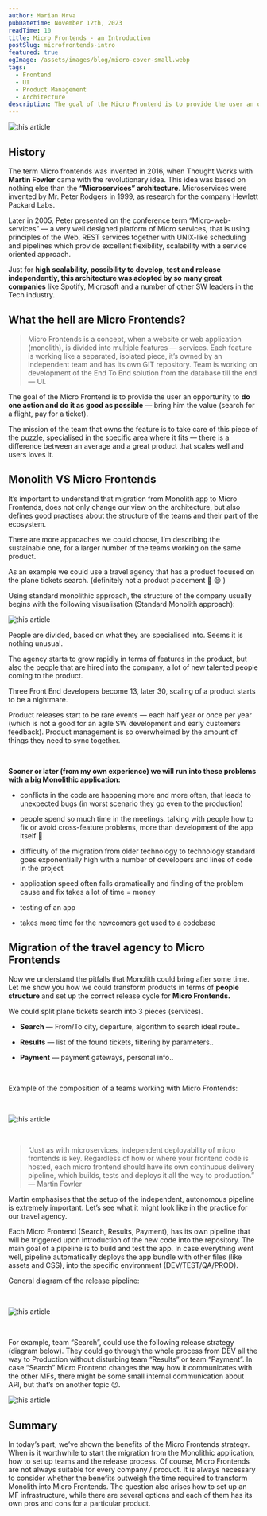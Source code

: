 ```yaml
---
author: Marian Mrva
pubDatetime: November 12th, 2023
readTime: 10
title: Micro Frontends - an Introduction
postSlug: microfrontends-intro
featured: true
ogImage: /assets/images/blog/micro-cover-small.webp
tags:
  - Frontend
  - UI
  - Product Management
  - Architecture
description: The goal of the Micro Frontend is to provide the user an opportunity to do one action and do it as good as possible
---
```


![this article](../../../src/assets/images/blog/microfrontends/micro-cover-lg.webp)

## History

The term Micro frontends was invented in 2016, when Thought Works with <strong>Martin Fowler</strong> came with the revolutionary idea. This idea was based on nothing else than the <strong>“Microservices” architecture</strong>. Microservices were invented by Mr. Peter Rodgers in 1999, as research for the company Hewlett Packard Labs.

Later in 2005, Peter presented on the conference term “Micro-web-services” — a very well designed platform of Micro services, that is using principles of the Web, REST services together with UNIX-like scheduling and pipelines which provide excellent flexibility, scalability with a service oriented approach.

Just for <strong>high scalability, possibility to develop, test and release independently, this architecture was adopted by so many great companies</strong> like Spotify, Microsoft and a number of other SW leaders in the Tech industry.

## What the hell are Micro Frontends?

> Micro Frontends is a concept, when a website or web application (monolith), is divided into multiple features — services. Each feature is working like a separated, isolated piece, it’s owned by an independent team and has its own GIT repository. Team is working on development of the End To End solution from the database till the end — UI.

The goal of the Micro Frontend is to provide the user an opportunity to <strong>do one action and do it as good as possible</strong> — bring him the value (search for a flight, pay for a ticket).

The mission of the team that owns the feature is to take care of this piece of the puzzle, specialised in the specific area where it fits — there is a difference between an average and a great product that scales well and users loves it.

## Monolith VS Micro Frontends

It’s important to understand that migration from Monolith app to Micro Frontends, does not only change our view on the architecture, but also defines good practises about the structure of the teams and their part of the ecosystem.

There are more approaches we could choose, I’m describing the sustainable one, for a larger number of the teams working on the same product.

As an example we could use a travel agency that has a product focused on the plane tickets search. (definitely not a product placement 🥝 😄 )

Using standard monolithic approach, the structure of the company usually begins with the following visualisation (Standard Monolith approach):

![this article](../../../src/assets/images/blog/microfrontends/micro-1.webp)

People are divided, based on what they are specialised into. Seems it is nothing unusual.

The agency starts to grow rapidly in terms of features in the product, but also the people that are hired into the company, a lot of new talented people coming to the product.

Three Front End developers become 13, later 30, scaling of a product starts to be a nightmare.

Product releases start to be rare events — each half year or once per year (which is not a good for an agile SW development and early customers feedback). Product management is so overwhelmed by the amount of things they need to sync together.

<br/>

<strong>Sooner or later (from my own experience) we will run into these problems with a big Monolithic application:</strong>

- conflicts in the code are happening more and more often, that leads to unexpected bugs (in worst scenario they go even to the production)

- people spend so much time in the meetings, talking with people how to fix or avoid cross-feature problems, more than development of the app itself 🤯

- difficulty of the migration from older technology to technology standard goes exponentially high with a number of developers and lines of code in the project

- application speed often falls dramatically and finding of the problem cause and fix takes a lot of time = money

- testing of an app

- takes more time for the newcomers get used to a codebase

## Migration of the travel agency to Micro Frontends

Now we understand the pitfalls that Monolith could bring after some time. Let me show you how we could transform products in terms of <strong>people structure</strong> and set up the correct release cycle for <strong>Micro Frontends.</strong>

We could split plane tickets search into 3 pieces (services).

- <strong>Search</strong> — From/To city, departure, algorithm to search ideal route..

- <strong>Results</strong> — list of the found tickets, filtering by parameters..

- <strong>Payment</strong> — payment gateways, personal info..

<br/>

Example of the composition of a teams working with Micro Frontends:

<br/>

![this article](../../../src/assets/images/blog/microfrontends/micro-2.webp)

<br/>

> “Just as with microservices, independent deployability of micro frontends is key. Regardless of how or where your frontend code is hosted, each micro frontend should have its own continuous delivery pipeline, which builds, tests and deploys it all the way to production.” — Martin Fowler

Martin emphasises that the setup of the independent, autonomous pipeline is extremely important. Let’s see what it might look like in the practice for our travel agency.

Each Micro Frontend (Search, Results, Payment), has its own pipeline that will be triggered upon introduction of the new code into the repository. The main goal of a pipeline is to build and test the app. In case everything went well, pipeline automatically deploys the app bundle with other files (like assets and CSS), into the specific environment (DEV/TEST/QA/PROD).

General diagram of the release pipeline:

<br/>

![this article](../../../src/assets/images/blog/microfrontends/micro-3.webp)

<br/>

For example, team “Search”, could use the following release strategy (diagram below). They could go through the whole process from DEV all the way to Production without disturbing team “Results” or team “Payment”. In case “Search” Micro Frontend changes the way how it communicates with the other MFs, there might be some small internal communication about API, but that’s on another topic 😉.

![this article](../../../src/assets/images/blog/microfrontends/micro-4.webp)

## Summary

In today’s part, we’ve shown the benefits of the Micro Frontends strategy. When is it worthwhile to start the migration from the Monolithic application, how to set up teams and the release process. Of course, Micro Frontends are not always suitable for every company / product. It is always necessary to consider whether the benefits outweigh the time required to transform Monolith into Micro Frontends. The question also arises how to set up an MF infrastructure, while there are several options and each of them has its own pros and cons for a particular product.
